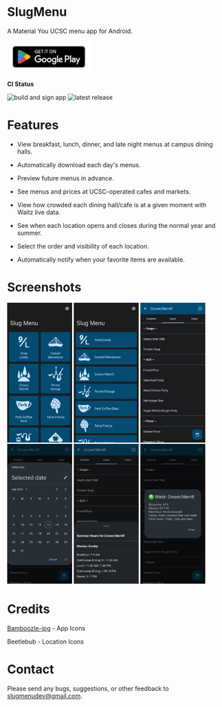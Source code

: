 # SlugMenu

A Material You UCSC menu app for Android.

<a href='https://play.google.com/store/apps/details?id=com.pras.slugmenu'>
<img src="https://raw.githubusercontent.com/prapooskur/SlugMenu/master/assets/google-play-badge.png" height=75 alt="get it on google play">
</a>

**CI Status**

![build and sign app](https://github.com/prapooskur/SlugMenu/actions/workflows/build-app.yml/badge.svg)
![latest release](https://img.shields.io/github/v/release/prapooskur/slugmenu?logo=github&color=teal)

# Features

- View breakfast, lunch, dinner, and late night menus at campus dining halls.

- Automatically download each day's menus.

- Preview future menus in advance.

- See menus and prices at UCSC-operated cafes and markets.

- View how crowded each dining hall/cafe is at a given moment with Waitz live data.

- See when each location opens and closes during the normal year and summer.

- Select the order and visibility of each location.

- Automatically notify when your favorite items are available.

# Screenshots

<div>
<img src="https://raw.githubusercontent.com/prapooskur/SlugMenu/master/assets/screenshots/gridview.png" width=30% height=30% alt="home screen grid view">
<img src="https://raw.githubusercontent.com/prapooskur/SlugMenu/master/assets/screenshots/listview.png" width=30% height=30% alt="home screen list view">

<img src="https://raw.githubusercontent.com/prapooskur/SlugMenu/master/assets/screenshots/menu.png" width=30% height=30% alt="menu view">
<img src="https://raw.githubusercontent.com/prapooskur/SlugMenu/master/assets/screenshots/datepicker.png" width=30% height=30% alt="menu date picker view">
<img src="https://raw.githubusercontent.com/prapooskur/SlugMenu/master/assets/screenshots/bottomsheet.png" width=30% height=30% alt="menu hours bottom sheet view">
<img src="https://raw.githubusercontent.com/prapooskur/SlugMenu/master/assets/screenshots/busyness.png" width=30% height=30% alt="busyness dialog view">
</div>

# Credits

[Bamboozle-jpg](https://github.com/Bamboozle-jpg) - App Icons

Beetlebub - Location Icons

# Contact

Please send any bugs, suggestions, or other feedback to slugmenudev@gmail.com.
